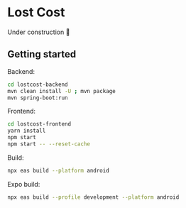 # Lost Cost

Under construction 🚧

## Getting started

Backend:

```bash
cd lostcost-backend
mvn clean install -U ; mvn package
mvn spring-boot:run
```

Frontend:

```bash
cd lostcost-frontend
yarn install
npm start
npm start -- --reset-cache
```

Build:

```bash
npx eas build --platform android
```

Expo build:

```bash
npx eas build --profile development --platform android
```

